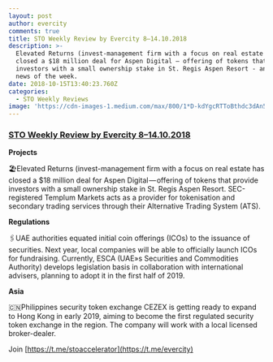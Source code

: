 ```yaml
---
layout: post
author: evercity
comments: true
title: STO Weekly Review by Evercity 8–14.10.2018
description: >-
  Elevated Returns (invest-management firm with a focus on real estate has
  closed a $18 million deal for Aspen Digital — offering of tokens that provide
  investors with a small ownership stake in St. Regis Aspen Resort - and other
  news of the week. 
date: 2018-10-15T13:40:23.760Z
categories:
  - STO Weekly Reviews
image: 'https://cdn-images-1.medium.com/max/800/1*D-kdYgcRTToBthdc3dAn5g.png'
---
```


### [STO Weekly Review by Evercity 8–14.10.2018](https://steemit.com/sto/@evercity/sto-weekly-review-by-evercity-8-14-10-2018)


**Projects**

🏖Elevated Returns (invest-management firm with a focus on real estate has closed a $18 million deal for Aspen Digital — offering of tokens that provide investors with a small ownership stake in St. Regis Aspen Resort. SEC-registered Templum Markets acts as a provider for tokenisation and secondary trading services through their Alternative Trading System (ATS).

**Regulations**

🖇UAE authorities equated initial coin offerings (ICOs) to the issuance of securities. Next year, local companies will be able to officially launch ICOs for fundraising. Currently, ESCA (UAE»s Securities and Commodities Authority) develops legislation basis in collaboration with international advisers, planning to adopt it in the first half of 2019.

**Asia**

🇨🇳Philippines security token exchange CEZEX is getting ready to expand to Hong Kong in early 2019, aiming to become the first regulated security token exchange in the region. The company will work with a local licensed broker-dealer.

Join [https://t.me/stoaccelerator](https://t.me/evercity)
